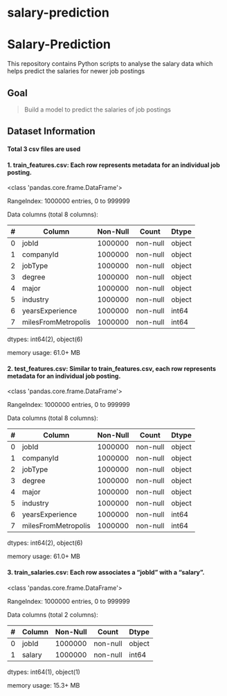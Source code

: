 # salary-prediction
# Salary-Prediction

This repository contains Python scripts to analyse the salary data which helps predict the salaries for newer job postings

## Goal
> Build a model to predict the salaries of job postings 

## Dataset Information
#### Total 3 csv files are used
#### 1. train_features.csv: Each row represents metadata for an individual job posting.

<class 'pandas.core.frame.DataFrame'>

RangeIndex: 1000000 entries, 0 to 999999

Data columns (total 8 columns):

 #|Column|Non-Null|Count|Dtype 
---|------|---------|-----|-----
 0|jobId|1000000|non-null|object
 1|companyId|1000000|non-null|object
 2|jobType|1000000|non-null|object
 3|degree|1000000|non-null|object
 4|major|1000000|non-null|object
 5|industry|1000000|non-null|object
 6|yearsExperience|1000000|non-null|int64 
 7|milesFromMetropolis|1000000|non-null|int64 
 
dtypes: int64(2), object(6)

memory usage: 61.0+ MB

#### 2. test_features.csv: Similar to train_features.csv, each row represents metadata for an individual job posting.

<class 'pandas.core.frame.DataFrame'>

RangeIndex: 1000000 entries, 0 to 999999

Data columns (total 8 columns):

 #|Column|Non-Null|Count|Dtype 
---|------|---------|-----|-----
 0|jobId|1000000|non-null|object
 1|companyId|1000000|non-null|object
 2|jobType|1000000|non-null|object
 3|degree|1000000|non-null|object
 4|major|1000000|non-null|object
 5|industry|1000000|non-null|object
 6|yearsExperience|1000000|non-null|int64 
 7|milesFromMetropolis|1000000|non-null|int64 
 
dtypes: int64(2), object(6)

memory usage: 61.0+ MB

#### 3. train_salaries.csv: Each row associates a “jobId” with a “salary”.

<class 'pandas.core.frame.DataFrame'>

RangeIndex: 1000000 entries, 0 to 999999

Data columns (total 2 columns):

 #|Column|Non-Null|Count|Dtype 
---|------|---------|-----|-----
 0|jobId|1000000|non-null|object
 1|salary|1000000|non-null|int64

dtypes: int64(1), object(1)

memory usage: 15.3+ MB

